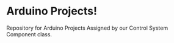 # Arduino Projects!

Repository for Arduino Projects
Assigned by our Control System Component class.
